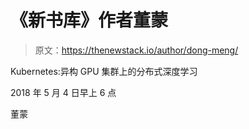 # 《新书库》作者董蒙

> 原文：<https://thenewstack.io/author/dong-meng/>

Kubernetes:异构 GPU 集群上的分布式深度学习

2018 年 5 月 4 日早上 6 点

董蒙